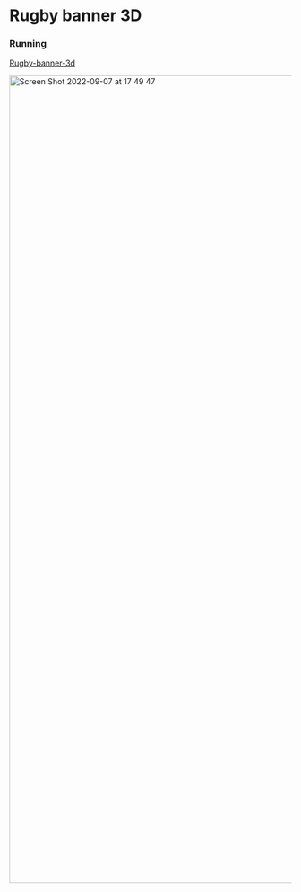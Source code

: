 # Rugby banner 3D

### Running
<a href="https://marcosbort.github.io/rugby-banner-3d" target="_blank">Rugby-banner-3d</a>

<img width="1440" alt="Screen Shot 2022-09-07 at 17 49 47" src="https://user-images.githubusercontent.com/86331998/188975855-6e5ba60a-b398-407c-85ca-d668af8a812c.png">
